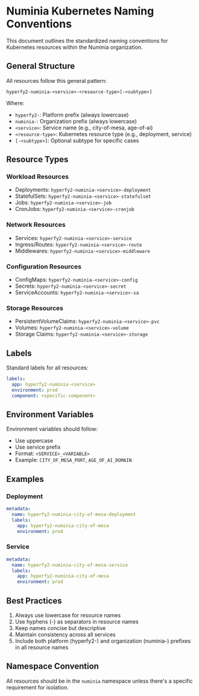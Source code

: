 # Numinia Kubernetes Naming Conventions

This document outlines the standardized naming conventions for Kubernetes resources within the Numinia organization.

## General Structure

All resources follow this general pattern:
```
hyperfy2-numinia-<service>-<resource-type>[-<subtype>]
```

Where:
- `hyperfy2-`: Platform prefix (always lowercase)
- `numinia-`: Organization prefix (always lowercase)
- `<service>`: Service name (e.g., city-of-mesa, age-of-ai)
- `<resource-type>`: Kubernetes resource type (e.g., deployment, service)
- `[-<subtype>]`: Optional subtype for specific cases

## Resource Types

### Workload Resources
- Deployments: `hyperfy2-numinia-<service>-deployment`
- StatefulSets: `hyperfy2-numinia-<service>-statefulset`
- Jobs: `hyperfy2-numinia-<service>-job`
- CronJobs: `hyperfy2-numinia-<service>-cronjob`

### Network Resources
- Services: `hyperfy2-numinia-<service>-service`
- Ingress/Routes: `hyperfy2-numinia-<service>-route`
- Middlewares: `hyperfy2-numinia-<service>-middleware`

### Configuration Resources
- ConfigMaps: `hyperfy2-numinia-<service>-config`
- Secrets: `hyperfy2-numinia-<service>-secret`
- ServiceAccounts: `hyperfy2-numinia-<service>-sa`

### Storage Resources
- PersistentVolumeClaims: `hyperfy2-numinia-<service>-pvc`
- Volumes: `hyperfy2-numinia-<service>-volume`
- Storage Claims: `hyperfy2-numinia-<service>-storage`

## Labels

Standard labels for all resources:
```yaml
labels:
  app: hyperfy2-numinia-<service>
  environment: prod
  component: <specific-component>
```

## Environment Variables

Environment variables should follow:
- Use uppercase
- Use service prefix
- Format: `<SERVICE>_<VARIABLE>`
- Example: `CITY_OF_MESA_PORT`, `AGE_OF_AI_DOMAIN`

## Examples

### Deployment
```yaml
metadata:
  name: hyperfy2-numinia-city-of-mesa-deployment
  labels:
    app: hyperfy2-numinia-city-of-mesa
    environment: prod
```

### Service
```yaml
metadata:
  name: hyperfy2-numinia-city-of-mesa-service
  labels:
    app: hyperfy2-numinia-city-of-mesa
    environment: prod
```

## Best Practices

1. Always use lowercase for resource names
2. Use hyphens (-) as separators in resource names
3. Keep names concise but descriptive
4. Maintain consistency across all services
5. Include both platform (hyperfy2-) and organization (numinia-) prefixes in all resource names

## Namespace Convention

All resources should be in the `numinia` namespace unless there's a specific requirement for isolation. 